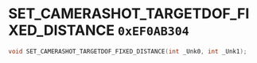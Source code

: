 # SET_CAMERASHOT_TARGETDOF_FIXED_DISTANCE `0xEF0AB304`

```cpp
void SET_CAMERASHOT_TARGETDOF_FIXED_DISTANCE(int _Unk0, int _Unk1);
```